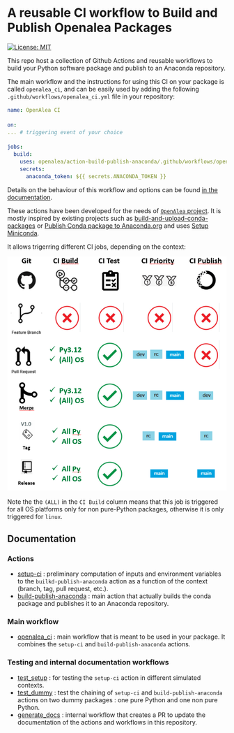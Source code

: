 # A reusable CI workflow to Build and Publish Openalea Packages

[![License: MIT](https://img.shields.io/badge/License-MIT-yellow.svg)](https://opensource.org/licenses/MIT)

This repo host a collection of Github Actions and reusable workflows to build your Python software package and publish to an Anaconda repository.

The main workflow and the instructions for using this CI on your package is called `openalea_ci`, and can be easily used by adding the following `.github/workflows/openalea_ci.yml` file in your repository:

```yaml
name: OpenAlea CI

on:
... # triggering event of your choice

jobs:
  build:
    uses: openalea/action-build-publish-anaconda/.github/workflows/openalea_ci.yml@main
    secrets:
      anaconda_token: ${{ secrets.ANACONDA_TOKEN }}
```

Details on the behaviour of this workflow and options can be found [in the documentation](./doc/workflows/openalea_ci/README.md).

These actions have been developed for the needs of [`OpenAlea` project](https://openalea.readthedocs.io/en/latest/). It is mostly inspired by existing projects such as [build-and-upload-conda-packages](https://github.com/marketplace/actions/build-and-upload-conda-packages) or [Publish Conda package to Anaconda.org](https://github.com/marketplace/actions/publish-conda-package-to-anaconda-org) and uses [Setup Miniconda](https://github.com/marketplace/actions/setup-miniconda).

It allows trigerring different CI jobs, depending on the context:

![Build Flow](images/CI_workflow.png)

Note the the `(ALL)` in the `CI Build` column means that this job is triggered for all OS platforms only for non pure-Python packages, otherwise it is only triggered for `linux`.

## Documentation

### Actions

- [setup-ci](./doc/actions/setup-ci/README.md) : preliminary computation of inputs and environment variables to the `builkd-publish-anaconda` action as a function of the context (branch, tag, pull request, etc.).
- [build-publish-anaconda](./doc/actions/build_and_publish/README.md) : main action that actually builds the conda package and publishes it to an Anaconda repository.

### Main workflow

- [openalea_ci](./doc/workflows/openalea_ci/README.md) : main workflow that is meant to be used in your package. It combines the `setup-ci` and `build-publish-anaconda` actions.

### Testing and internal documentation workflows

- [test_setup](./doc/workflows/test_setup/README.md) : for testing the `setup-ci` action in different simulated contexts.
- [test_dummy](./doc/workflows/test_dummy/README.md) : test the chaining of `setup-ci` and `build-publish-anaconda` actions on two dummy packages : one pure Python and one non pure Python.
- [generate_docs](./doc/workflows/generate_docs/README.md) : internal workflow that creates a PR to update the documentation of the actions and workflows in this repository.
